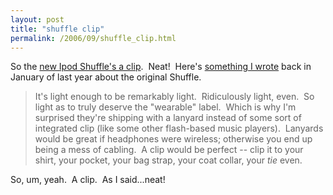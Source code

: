 ```yaml
---
layout: post
title: "shuffle clip"
permalink: /2006/09/shuffle_clip.html
---
```


So the [new Ipod Shuffle's a clip](http://www.apple.com/ipodshuffle/).  Neat!  Here's [something I wrote](http://sippey.typepad.com/filtered/2005/01/shuffling_light.html) back in January of last year about the original Shuffle.

> It's light enough to be remarkably light.  Ridiculously light, even.  So light as to truly deserve the "wearable" label.  Which is why I'm surprised they're shipping with a lanyard instead of some sort of integrated clip (like some other flash-based music players).  Lanyards would be great if headphones were wireless; otherwise you end up being a mess of cabling.  A clip would be perfect -- clip it to your shirt, your pocket, your bag strap, your coat collar, your _tie_ even.

So, um, yeah.  A clip.  As I said...neat!